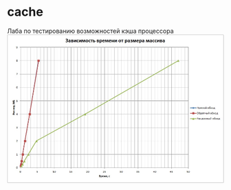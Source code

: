 # cache 
Лаба по тестированию возможностей кэша процессора
![График](https://github.com/amirnyy/cache/raw/master/Graph.png)
